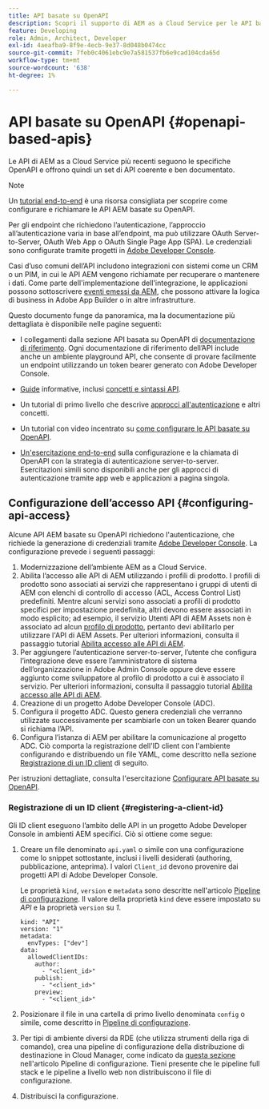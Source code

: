 ```yaml
---
title: API basate su OpenAPI
description: Scopri il supporto di AEM as a Cloud Service per le API basate su OpenAPI
feature: Developing
role: Admin, Architect, Developer
exl-id: 4aeafba9-8f9e-4ecb-9e37-8d048b0474cc
source-git-commit: 7feb0c4061ebc9e7a581537fb6e9cad104cda65d
workflow-type: tm+mt
source-wordcount: '638'
ht-degree: 1%

---
```


# API basate su OpenAPI {#openapi-based-apis}

Le API di AEM as a Cloud Service più recenti seguono le specifiche OpenAPI e offrono quindi un set di API coerente e ben documentato.

>[!NOTE]
>
> Un [tutorial end-to-end](https://experienceleague.adobe.com/it/docs/experience-manager-learn/cloud-service/aem-apis/invoke-openapi-based-aem-apis) è una risorsa consigliata per scoprire come configurare e richiamare le API AEM basate su OpenAPI.

Per gli endpoint che richiedono l’autenticazione, l’approccio all’autenticazione varia in base all’endpoint, ma può utilizzare OAuth Server-to-Server, OAuth Web App o OAuth Single Page App (SPA). Le credenziali sono configurate tramite progetti in [Adobe Developer Console](https://developer.adobe.com/developer-console/).

Casi d’uso comuni dell’API includono integrazioni con sistemi come un CRM o un PIM, in cui le API AEM vengono richiamate per recuperare o mantenere i dati. Come parte dell&#39;implementazione dell&#39;integrazione, le applicazioni possono sottoscrivere [eventi emessi da AEM](https://experienceleague.adobe.com/en/docs/experience-manager-learn/cloud-service/aem-eventing/overview), che possono attivare la logica di business in Adobe App Builder o in altre infrastrutture.

Questo documento funge da panoramica, ma la documentazione più dettagliata è disponibile nelle pagine seguenti:

* I collegamenti dalla sezione API basata su OpenAPI di [documentazione di riferimento](https://developer.adobe.com/experience-cloud/experience-manager-apis/). Ogni documentazione di riferimento dell’API include anche un ambiente playground API, che consente di provare facilmente un endpoint utilizzando un token bearer generato con Adobe Developer Console.

* [Guide](https://developer.adobe.com/experience-cloud/experience-manager-apis/guides/) informative, inclusi [concetti e sintassi API](https://developer.adobe.com/experience-cloud/experience-manager-apis/guides/how-to/).

* Un tutorial di primo livello che descrive [approcci all&#39;autenticazione](https://experienceleague.adobe.com/en/docs/experience-manager-learn/cloud-service/aem-apis/openapis/overview#authentication-support) e altri concetti.

* Un tutorial con video incentrato su [come configurare le API basate su OpenAPI](https://experienceleague.adobe.com/en/docs/experience-manager-learn/cloud-service/aem-apis/openapis/setup).

* [Un&#39;esercitazione end-to-end](https://experienceleague.adobe.com/it/docs/experience-manager-learn/cloud-service/aem-apis/invoke-openapi-based-aem-apis) sulla configurazione e la chiamata di OpenAPI con la strategia di autenticazione server-to-server. Esercitazioni simili sono disponibili anche per gli approcci di autenticazione tramite app web e applicazioni a pagina singola.

## Configurazione dell’accesso API {#configuring-api-access}

Alcune API AEM basate su OpenAPI richiedono l&#39;autenticazione, che richiede la generazione di credenziali tramite [Adobe Developer Console](https://developer.adobe.com/developer-console/). La configurazione prevede i seguenti passaggi:

1. Modernizzazione dell’ambiente AEM as a Cloud Service.
1. Abilita l’accesso alle API di AEM utilizzando i profili di prodotto. I profili di prodotto sono associati ai servizi che rappresentano i gruppi di utenti di AEM con elenchi di controllo di accesso (ACL, Access Control List) predefiniti. Mentre alcuni servizi sono associati a profili di prodotto specifici per impostazione predefinita, altri devono essere associati in modo esplicito; ad esempio, il servizio Utenti API di AEM Assets non è associato ad alcun [profilo di prodotto](/help/onboarding/aem-cs-team-product-profiles.md#aem-product-profiles), pertanto devi abilitarlo per utilizzare l&#39;API di AEM Assets. Per ulteriori informazioni, consulta il passaggio tutorial [Abilita accesso alle API di AEM](https://experienceleague.adobe.com/en/docs/experience-manager-learn/cloud-service/aem-apis/openapis/setup#enable-aem-apis-access).
1. Per aggiungere l’autenticazione server-to-server, l’utente che configura l’integrazione deve essere l’amministratore di sistema dell’organizzazione in Adobe Admin Console oppure deve essere aggiunto come sviluppatore al profilo di prodotto a cui è associato il servizio. Per ulteriori informazioni, consulta il passaggio tutorial [Abilita accesso alle API di AEM](https://experienceleague.adobe.com/en/docs/experience-manager-learn/cloud-service/aem-apis/openapis/setup#enable-aem-apis-access).
1. Creazione di un progetto Adobe Developer Console (ADC).
1. Configura il progetto ADC. Questo genera credenziali che verranno utilizzate successivamente per scambiarle con un token Bearer quando si richiama l’API.
1. Configura l’istanza di AEM per abilitare la comunicazione al progetto ADC. Ciò comporta la registrazione dell&#39;ID client con l&#39;ambiente configurando e distribuendo un file YAML, come descritto nella sezione [Registrazione di un ID client](#registering-a-client-id) di seguito.

Per istruzioni dettagliate, consulta l&#39;esercitazione [Configurare API basate su OpenAPI](https://experienceleague.adobe.com/en/docs/experience-manager-learn/cloud-service/aem-apis/openapis/setup).

### Registrazione di un ID client {#registering-a-client-id}

Gli ID client eseguono l’ambito delle API in un progetto Adobe Developer Console in ambienti AEM specifici. Ciò si ottiene come segue:

1. Creare un file denominato `api.yaml` o simile con una configurazione come lo snippet sottostante, inclusi i livelli desiderati (authoring, pubblicazione, anteprima). I valori `Client_id` devono provenire dai progetti API di Adobe Developer Console.

   Le proprietà `kind`, `version` e `metadata` sono descritte nell&#39;articolo [Pipeline di configurazione](/help/operations/config-pipeline.md#common-syntax). Il valore della proprietà `kind` deve essere impostato su *API* e la proprietà `version` su *1*.

   ```
   kind: "API"
   version: "1"
   metadata:
     envTypes: ["dev"]
   data:
     allowedClientIDs:
       author:
         - "<client_id>"
       publish:
         - "<client_id>"
       preview:
         - "<client_id>"
   ```

1. Posizionare il file in una cartella di primo livello denominata `config` o simile, come descritto in [Pipeline di configurazione](/help/operations/config-pipeline.md#folder-structure).
1. Per tipi di ambiente diversi da RDE (che utilizza strumenti della riga di comando), crea una pipeline di configurazione della distribuzione di destinazione in Cloud Manager, come indicato da [questa sezione](/help/operations/config-pipeline.md#creating-and-managing) nell&#39;articolo Pipeline di configurazione. Tieni presente che le pipeline full stack e le pipeline a livello web non distribuiscono il file di configurazione.
1. Distribuisci la configurazione.
